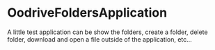 # OodriveFoldersApplication
A little test application can be show the folders,  create a folder, delete folder, download and open a file outside of the application, etc... 
